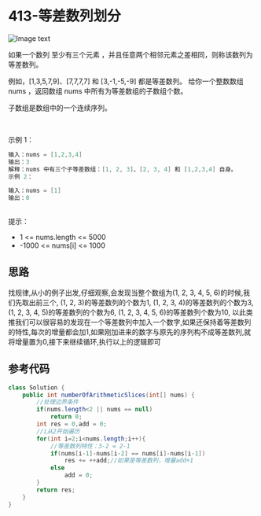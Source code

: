 # 413-等差数列划分

![Image text](https://raw.github.com/yourName/repositpry/master/yourprojectName/img-folder/test.jpg)

如果一个数列 至少有三个元素 ，并且任意两个相邻元素之差相同，则称该数列为等差数列。

例如，[1,3,5,7,9]、[7,7,7,7] 和 [3,-1,-5,-9] 都是等差数列。
给你一个整数数组 nums ，返回数组 nums 中所有为等差数组的子数组个数。

子数组是数组中的一个连续序列。

 

示例 1：

```java
输入：nums = [1,2,3,4]
输出：3
解释：nums 中有三个子等差数组：[1, 2, 3]、[2, 3, 4] 和 [1,2,3,4] 自身。
示例 2：

输入：nums = [1]
输出：0
 
```
提示：
- 1 <= nums.length <= 5000
- -1000 <= nums[i] <= 1000


## 思路
找规律,从小的例子出发,仔细观察,会发现当整个数组为(1, 2, 3, 4, 5, 6)的时候,我们先取出前三个,
(1, 2, 3)的等差数列的个数为1,
(1, 2, 3, 4)的等差数列的个数为3,
(1, 2, 3, 4, 5)的等差数列的个数为6,
(1, 2, 3, 4, 5, 6)的等差数列个数为10,
以此类推我们可以很容易的发现在一个等差数列中加入一个数字,如果还保持着等差数列的特性,每次的增量都会加1,如果刚加进来的数字与原先的序列构不成等差数列,就将增量置为0,接下来继续循环,执行以上的逻辑即可

## 参考代码
```Java
class Solution {
    public int numberOfArithmeticSlices(int[] nums) {
        //处理边界条件
        if(nums.length<2 || nums == null)
            return 0;
        int res = 0,add = 0;
        //i从2开始遍历
        for(int i=2;i<nums.length;i++){
            //等差数列特性：3-2 = 2-1
            if(nums[i-1]-nums[i-2] == nums[i]-nums[i-1])
                res += ++add;//如果是等差数列，增量add+1
            else 
                add = 0;
        }
        return res;
    }
}
```
